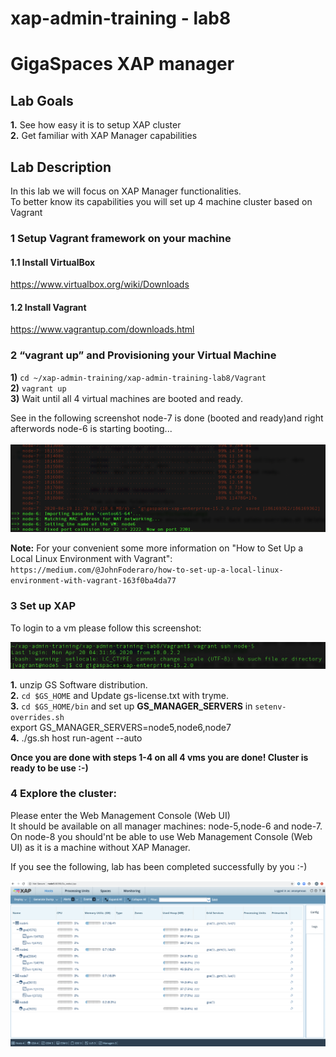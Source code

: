 # xap-admin-training - lab8

# GigaSpaces XAP manager 

## Lab Goals

**1.** See how easy it is to setup XAP cluster<br>
**2.** Get familiar with XAP Manager capabilities<br />

## Lab Description
In this lab we will focus on XAP Manager functionalities.<br>
To better know its capabilities you will set up 4 machine cluster based on Vagrant<br>

### 1 Setup Vagrant framework on your machine

#### 1.1 Install VirtualBox

https://www.virtualbox.org/wiki/Downloads

#### 1.2 Install Vagrant

https://www.vagrantup.com/downloads.html

### 2 “vagrant up” and Provisioning your Virtual Machine

**1)**   `cd ~/xap-admin-training/xap-admin-training-lab8/Vagrant` <br>
**2)**   `vagrant up` <br>
**3)**  Wait until all 4 virtual machines are booted and ready.

See in the following screenshot node-7 is done (booted and ready)and right afterwords node-6 is starting booting...<br><br>
![Screenshot](./Pictures/Picture1.png)

**Note:** For your convenient some more information on "How to Set Up a Local Linux Environment with Vagrant":<br>
`https://medium.com/@JohnFoderaro/how-to-set-up-a-local-linux-environment-with-vagrant-163f0ba4da77`

### 3 Set up XAP

To login to a vm please follow this screenshot:

![Screenshot](./Pictures/Picture2.png)

**1.**  unzip GS Software distribution.<br>
**2.** `cd $GS_HOME` and Update gs-license.txt with tryme.<br>
**3.** `cd $GS_HOME/bin` and set up **GS_MANAGER_SERVERS** in `setenv-overrides.sh` <br>
export GS_MANAGER_SERVERS=node5,node6,node7 <br>
**4.** ./gs.sh host run-agent --auto

**Once you are done with steps 1-4 on all 4 vms you are done! Cluster is ready to be use :-)**

### 4 Explore the cluster:

Please enter the Web Management Console (Web UI)<br>
It should be available on all manager machines: node-5,node-6 and node-7.<br>
On node-8 you should'nt be able to use Web Management Console (Web UI) as it is a machine without XAP Manager.<br>

If you see the following, lab has been completed successfully by you :-)<br>

![Screenshot](./Pictures/Picture3.png)






      


    